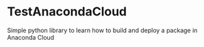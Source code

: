 # TestAnacondaCloud
Simple python library to learn how to build and deploy a package in Anaconda Cloud
